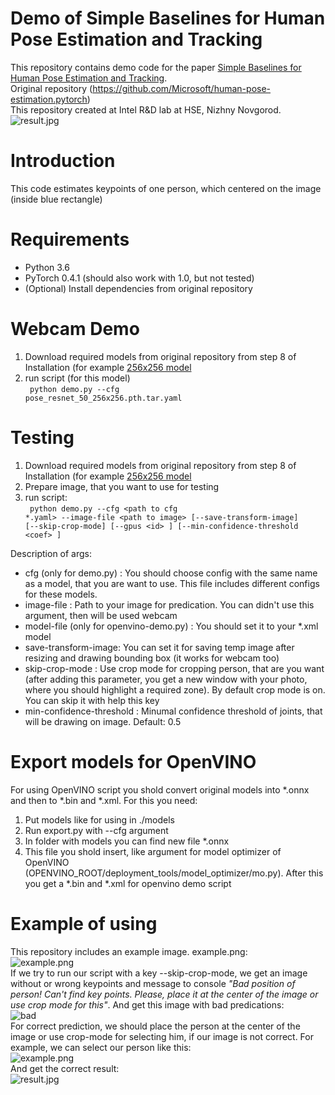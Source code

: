 # Demo of Simple Baselines for Human Pose Estimation and Tracking
This repository contains demo code for the paper [Simple Baselines for Human Pose Estimation and Tracking](https://arxiv.org/abs/1804.06208). <br>
Original repository (https://github.com/Microsoft/human-pose-estimation.pytorch) <br>
This repository created at Intel R&D lab at HSE, Nizhny Novgorod.
 <br> ![result.jpg](http://egammi.com/images/2019/05/20/SQti.jpg) <br>

# Introduction
This code estimates keypoints of one person, which centered on the image (inside blue rectangle)

# Requirements
* Python 3.6
* PyTorch 0.4.1 (should also work with 1.0, but not tested)
* (Optional) Install dependencies from original repository

# Webcam Demo
1. Download required models from original repository from step 8 of Installation (for example [256x256 model](https://drive.google.com/open?id=1V2AaVpDSn-eS7jrFScHLJ-wvTFuQ0-Dc) 
2. run script (for this model) <br>
<code> python demo.py --cfg pose_resnet_50_256x256.pth.tar.yaml </code>

# Testing
1. Download required models from original repository from step 8 of Installation (for example [256x256 model](https://drive.google.com/open?id=1V2AaVpDSn-eS7jrFScHLJ-wvTFuQ0-Dc) 
2. Prepare image, that you want to use for testing
3. run script:<br>
<code> python demo.py --cfg \<path to cfg *.yaml\> --image-file \<path to image\> [--save-transform-image] [--skip-crop-mode] [--gpus \<id\> ]  [--min-confidence-threshold \<coef\> ] </code>

Description of args:
* cfg (only for demo.py) : You should choose config with the same name as a model, that you are want to use. This file includes different configs for these models.
* image-file : Path to your image for predication. You can didn't use this argument, then will be used webcam
* model-file (only for openvino-demo.py) : You should set it to your *.xml model
* save-transform-image: You can set it for saving temp image after resizing and drawing bounding box (it works for webcam too)
* skip-crop-mode : Use crop mode for cropping person, that are you want (after adding this parameter, you get a new window with your photo, where you should highlight a required zone). By default crop mode is on. You can skip it with help this key
* min-confidence-threshold : Minumal confidence threshold of joints, that will be drawing on image. Default: 0.5

# Export models for OpenVINO
For using OpenVINO script you shold convert original models into \*.onnx and then to \*.bin and \*.xml. For this you need:
1. Put models like for using in ./models
2. Run export.py with --cfg argument
3. In folder with models you can find new file \*.onnx
3. This file you shold insert, like argument for model optimizer of OpenVINO (OPENVINO_ROOT/deployment_tools/model_optimizer/mo.py). After this you get a \*.bin and \*.xml for openvino demo script

# Example of using
This repository includes an example image. example.png: <br>
![example.png](http://egammi.com/images/2019/05/20/SQtu.jpg) <br>
If we try to run our script with a key --skip-crop-mode, we get an image without or wrong keypoints and message to console *"Bad position of person! Can't find key points. Please, place it at the center of the image or use crop mode for this"*.  And get this image with bad predications: <br>
![bad](http://egammi.com/images/2019/05/20/SQtm.jpg) <br>
For correct prediction, we should place the person at the center of the image or use crop-mode for selecting him, if our image is not correct. For example, we can select our person like this: <br>
![example.png](http://egammi.com/images/2019/05/20/SQt4.png)<br>
And get the correct result: <br>
![result.jpg](http://egammi.com/images/2019/05/20/SQtB.jpg)
